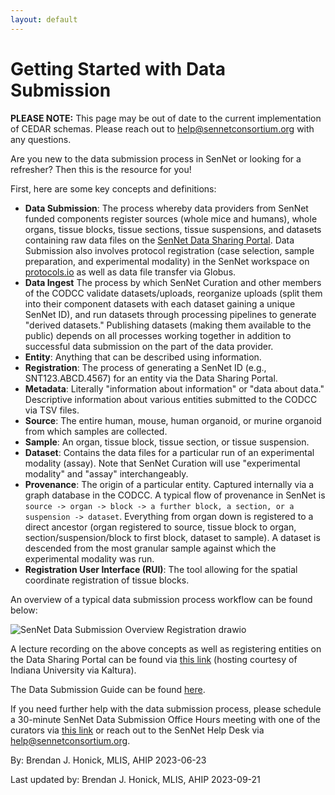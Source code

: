 ```yaml
---
layout: default
---
```


# Getting Started with Data Submission

**PLEASE NOTE:** This page may be out of date to the current implementation of CEDAR schemas. Please reach out to [help@sennetconsortium.org](mailto:help@sennetconsortium.org) with any questions.

Are you new to the data submission process in SenNet or looking for a refresher? Then this is the resource for you!

First, here are some key concepts and definitions:
- **Data Submission**: The process whereby data providers from SenNet funded components register sources (whole mice and humans), whole organs, tissue blocks, tissue sections, tissue suspensions, and datasets containing raw data files on the [SenNet Data Sharing Portal](https://data.sennetconsortium.org/search?size=n_10000_n&sort%5B0%5D%5Bfield%5D=last_modified_timestamp&sort%5B0%5D%5Bdirection%5D=desc). Data Submission also involves protocol registration (case selection, sample preparation, and experimental modality) in the SenNet workspace on [protocols.io](protocols.io) as well as data file transfer via Globus.
- **Data Ingest** The process by which SenNet Curation and other members of the CODCC validate datasets/uploads, reorganize uploads (split them into their component datasets with each dataset gaining a unique SenNet ID), and run datasets through processing pipelines to generate "derived datasets." Publishing datasets (making them available to the public) depends on all processes working together in addition to successful data submission on the part of the data provider.
- **Entity**: Anything that can be described using information.
- **Registration**: The process of generating a SenNet ID (e.g., SNT123.ABCD.4567) for an entity via the Data Sharing Portal.
- **Metadata**: Literally "information about information" or "data about data." Descriptive information about various entities submitted to the CODCC via TSV files.
- **Source**: The entire human, mouse, human organoid, or murine organoid from which samples are collected.
- **Sample**: An organ, tissue block, tissue section, or tissue suspension.
- **Dataset**: Contains the data files for a particular run of an experimental modality (assay). Note that SenNet Curation will use "experimental modality" and "assay" interchangeably.
- **Provenance**: The origin of a particular entity. Captured internally via a graph database in the CODCC. A typical flow of provenance in SenNet is `source -> organ -> block -> a further block, a section, or a suspension -> dataset`. Everything from organ down is registered to a direct ancestor (organ registered to source, tissue block to organ, section/suspension/block to first block, dataset to sample). A dataset is descended from the most granular sample against which the experimental modality was run.
- **Registration User Interface (RUI)**: The tool allowing for the spatial coordinate registration of tissue blocks.

An overview of a typical data submission process workflow can be found below:

![SenNet Data Submission Overview Registration drawio](https://github.com/sennetconsortium/documentation/assets/71984404/c3c254d3-d29e-498c-a2e9-c354e8a7558b)

A lecture recording on the above concepts as well as registering entities on the Data Sharing Portal can be found via [this link](https://iu.mediaspace.kaltura.com/media/t/1_9acekkx1) (hosting courtesy of Indiana University via Kaltura).

The Data Submission Guide can be found [here](https://docs.google.com/document/d/1jXjUhC9ErfU7CVe5UGA5UEYx1MIXTq7KmDpF0s69ZsY/edit?usp=drive_web&ouid=111229118698666511562).

If you need further help with the data submission process, please schedule a 30-minute SenNet Data Submission Office Hours meeting with one of the curators via [this link](https://calendly.com/bhonick-psc/30min?) or reach out to the SenNet Help Desk via [help@sennetconsortium.org](mailto:help@sennetconsortium.org).


By: Brendan J. Honick, MLIS, AHIP 2023-06-23

Last updated by: Brendan J. Honick, MLIS, AHIP 2023-09-21
